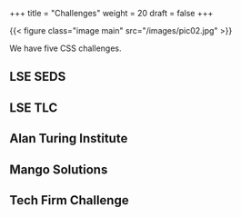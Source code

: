 +++
title = "Challenges"
weight = 20
draft = false
+++

{{< figure class="image main" src="/images/pic02.jpg" >}}

We have five CSS challenges.

## LSE SEDS
## LSE TLC
## Alan Turing Institute
## Mango Solutions
## Tech Firm Challenge